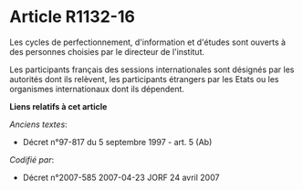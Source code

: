 # Article R1132-16

Les cycles de perfectionnement, d'information et d'études sont ouverts à des personnes choisies par le directeur de
l'institut.

Les participants français des sessions internationales sont désignés par les autorités dont ils relèvent, les participants
étrangers par les Etats ou les organismes internationaux dont ils dépendent.

**Liens relatifs à cet article**

_Anciens textes_:

  - Décret n°97-817 du 5 septembre 1997 - art. 5 (Ab)

_Codifié par_:

  - Décret n°2007-585 2007-04-23 JORF 24 avril 2007
